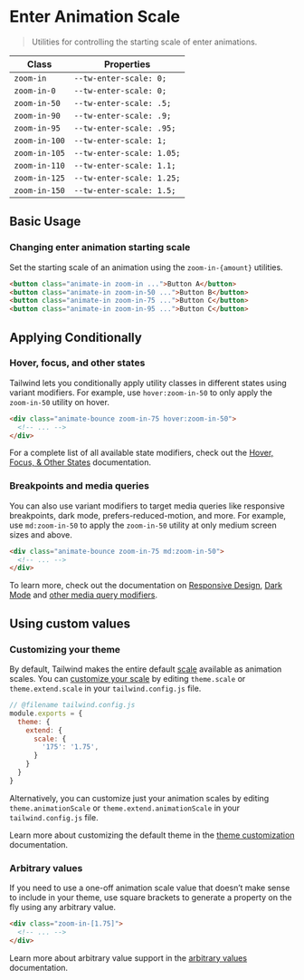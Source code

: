 # Enter Animation Scale

> Utilities for controlling the starting scale of enter animations.

| Class         | Properties                |
| ------------- | ------------------------- |
| `zoom-in`     | `--tw-enter-scale: 0;`    |
| `zoom-in-0`   | `--tw-enter-scale: 0;`    |
| `zoom-in-50`  | `--tw-enter-scale: .5;`   |
| `zoom-in-90`  | `--tw-enter-scale: .9;`   |
| `zoom-in-95`  | `--tw-enter-scale: .95;`  |
| `zoom-in-100` | `--tw-enter-scale: 1;`    |
| `zoom-in-105` | `--tw-enter-scale: 1.05;` |
| `zoom-in-110` | `--tw-enter-scale: 1.1;`  |
| `zoom-in-125` | `--tw-enter-scale: 1.25;` |
| `zoom-in-150` | `--tw-enter-scale: 1.5;`  |

## Basic Usage

### Changing enter animation starting scale

Set the starting scale of an animation using the `zoom-in-{amount}` utilities.

```html
<button class="animate-in zoom-in ...">Button A</button>
<button class="animate-in zoom-in-50 ...">Button B</button>
<button class="animate-in zoom-in-75 ...">Button C</button>
<button class="animate-in zoom-in-95 ...">Button C</button>
```

## Applying Conditionally

### Hover, focus, and other states

Tailwind lets you conditionally apply utility classes in different states using variant modifiers. For example, use `hover:zoom-in-50` to only apply the `zoom-in-50` utility on hover.

```html
<div class="animate-bounce zoom-in-75 hover:zoom-in-50">
  <!-- ... -->
</div>
```

For a complete list of all available state modifiers, check out the [Hover, Focus, & Other States](https://tailwindcss.com/docs/hover-focus-and-other-states) documentation.

### Breakpoints and media queries

You can also use variant modifiers to target media queries like responsive breakpoints, dark mode, prefers-reduced-motion, and more. For example, use `md:zoom-in-50` to apply the `zoom-in-50` utility at only medium screen sizes and above.

```html
<div class="animate-bounce zoom-in-75 md:zoom-in-50">
  <!-- ... -->
</div>
```

To learn more, check out the documentation on [Responsive Design](https://tailwindcss.com/docs/responsive-design), [Dark Mode](https://tailwindcss.com/docs/dark-mode) and [other media query modifiers](https://tailwindcss.com/docs/hover-focus-and-other-states#media-queries).

## Using custom values

### Customizing your theme

By default, Tailwind makes the entire default [scale](https://tailwindcss.com/docs/scale) available as animation scales. You can [customize your scale](https://tailwindcss.com/docs/theme) by editing `theme.scale` or `theme.extend.scale` in your `tailwind.config.js` file.

```js
// @filename tailwind.config.js
module.exports = {
  theme: {
    extend: {
      scale: {
        '175': '1.75',
      }
    }
  }
}
```

Alternatively, you can customize just your animation scales by editing `theme.animationScale` or `theme.extend.animationScale` in your `tailwind.config.js` file.

Learn more about customizing the default theme in the [theme customization](https://tailwindcss.com/docs/theme#customizing-the-default-theme) documentation.

### Arbitrary values

If you need to use a one-off animation scale value that doesn’t make sense to include in your theme, use square brackets to generate a property on the fly using any arbitrary value.

```html
<div class="zoom-in-[1.75]">
  <!-- ... -->
</div>
```

Learn more about arbitrary value support in the [arbitrary values](https://tailwindcss.com/docs/adding-custom-styles#using-arbitrary-values) documentation.
